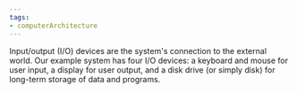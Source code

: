 ```yaml
---
tags:
- computerArchitecture 
---
```

Input/output (I/O) devices are the system's connection to the external
world. Our example system has four I/O devices: a keyboard and
mouse for user input, a display for user output, and a disk drive (or
simply disk) for long-term storage of data and programs.


